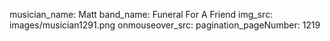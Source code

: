 musician_name: Matt
band_name: Funeral For A Friend
img_src: images/musician1291.png
onmouseover_src: 
pagination_pageNumber: 1219